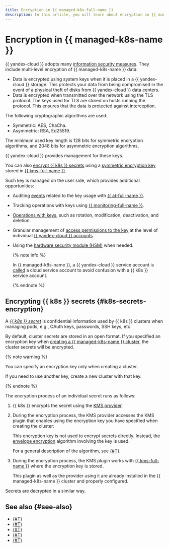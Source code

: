 ```yaml
---
title: Encryption in {{ managed-k8s-full-name }}
description: In this article, you will learn about encryption in {{ managed-k8s-name }}.
---
```


# Encryption in {{ managed-k8s-name }}

{{ yandex-cloud }} adopts many [information security measures](../../security/standarts.md). They include multi-level encryption of {{ managed-k8s-name }} data:

* Data is encrypted using system keys when it is placed in a {{ yandex-cloud }} storage. This protects your data from being compromised in the event of a physical theft of disks from {{ yandex-cloud }} data centers.
* Data is encrypted when transmitted over the network using the TLS protocol. The keys used for TLS are stored on hosts running the protocol. This ensures that the data is protected against interception.

The following cryptographic algorithms are used:
* Symmetric: AES, ChaCha.
* Asymmetric: RSA, Ed25519.

The minimum used key length is 128 bits for symmetric encryption algorithms, and 2048 bits for asymmetric encryption algorithms.

{{ yandex-cloud }} provides management for these keys.

You can also [encrypt {{ k8s }} secrets](#k8s-secrets-encryption) using a [symmetric encryption key](../../kms/concepts/key.md) stored in [{{ kms-full-name }}](../../kms/concepts/index.md).

Such key is managed on the user side, which provides additional opportunities:

* Auditing [events](../../kms/at-ref.md) related to the key usage with [{{ at-full-name }}](../../audit-trails/).
* Tracking operations with keys using [{{ monitoring-full-name }}](../../monitoring/).
* [Operations with keys](../../kms/operations/index.md#symmetric-encryption), such as rotation, modification, deactivation, and deletion.
* Granular management of [access permissions to the key](../../kms/security/index.md) at the level of individual [{{ yandex-cloud }} accounts](../../iam/concepts/users/accounts.md).
* Using the [hardware security module (HSM)](../../kms/concepts/hsm.md) when needed.

    {% note info %}

    In {{ managed-k8s-name }}, a {{ yandex-cloud }} service account is [called](./index.md#service-accounts) a cloud service account to avoid confusion with a {{ k8s }} service account.

    {% endnote %}

## Encrypting {{ k8s }} secrets {#k8s-secrets-encryption}

A [_{{ k8s }} secret_](https://kubernetes.io/docs/concepts/configuration/secret/) is confidential information used by {{ k8s }} clusters when managing pods, e.g., OAuth keys, passwords, SSH keys, etc.

By default, cluster secrets are stored in an open format. If you specified an encryption key when [creating a {{ managed-k8s-name }} cluster](../operations/kubernetes-cluster/kubernetes-cluster-create.md), the cluster secrets will be encrypted.

{% note warning %}

You can specify an encryption key only when creating a cluster.

If you need to use another key, create a new cluster with that key.

{% endnote %}

The encryption process of an individual secret runs as follows:

1. {{ k8s }} encrypts the secret using the [KMS provider](https://kubernetes.io/docs/tasks/administer-cluster/kms-provider/).

1. During the encryption process, the KMS provider accesses the KMS plugin that enables using the encryption key you have specified when creating the cluster:

    This encryption key is not used to encrypt secrets directly. Instead, the [envelope encryption](https://kubernetes.io/docs/tasks/administer-cluster/kms-provider/#kms-encryption-and-per-object-encryption-keys) algorithm involving the key is used.

    For a general description of the algorithm, see [{#T}](../../kms/concepts/envelope.md).

1. During the encryption process, the KMS plugin works with [{{ kms-full-name }}](../../kms/concepts/index.md) where the encryption key is stored.

    This plugin as well as the provider using it are already installed in the {{ managed-k8s-name }} cluster and properly configured.

Secrets are decrypted in a similar way.

## See also {#see-also}

* [{#T}](../operations/applications/hashicorp-vault.md)
* [{#T}](../tutorials/marketplace/hashicorp-vault.md)
* [{#T}](../tutorials/kms-k8s.md)
* [{#T}](../operations/applications/external-secrets-operator.md)
* [{#T}](../tutorials/kubernetes-lockbox-secrets.md)